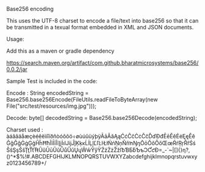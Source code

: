 ﻿Base256 encoding

This uses the UTF-8 charset to encode a file/text into base256 so that it can be transmitted in a texual format embedded in XML and JSON documents.

Usage:

Add this as a maven or gradle dependency

https://search.maven.org/artifact/com.github.bharatmicrosystems/base256/0.0.2/jar


Sample Test is included in the code:

Encode : 
String encodedString = Base256.base256Encode(FileUtils.readFileToByteArray(new File("src/test/resources/img.jpg")));

Decode:
byte[] decodedString = Base256.base256Decode(encodedString);


Charset used : àáâãäåæçèéêëìíîïðñòóôõö÷øùúûüýþÿĀāĂăĄąĆćĈĉĊċČčĎďĐđĒēĔĕĖėĘęĚěĜĝĞğĠġĢģĤĥĦħĨĩĪīĬĭĮįİıĲĳĴĵĶķĸĹĺĻļĽľĿŀŁłŃńŅņŇňŉŊŋŌōŎŏŐőŒœŔŕŖŗŘřŚśŜŝŞşŠšŢţŤťŦŧŨũŪūŬŭŮůŰűŲųŴŵŶŷŸŹźŻżŽžſƀƁƂƃƄƅƆƇƈƉ=_-`~|[]{}ƞ?,()^*$%!#.ABCDEFGHIJKLMNOPQRSTUVWXYZabcdefghijklmnopqrstuvwxyz0123456789+/

